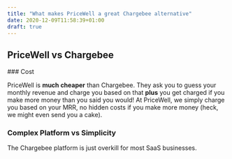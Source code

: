 ```yaml
---
title: "What makes PriceWell a great Chargebee alternative"
date: 2020-12-09T11:58:39+01:00
draft: true
---
```


## PriceWell vs Chargebee

### Cost

PriceWell is <b>much cheaper</b> than Chargebee. They ask you to guess your monthly revenue and charge you based on that <b>plus</b> you get charged if you make more money than you said you would! At PriceWell, we simply charge you based on your MRR, no hidden costs if you make more money (heck, we might even send you a cake).

### Complex Platform vs Simplicity

The Chargebee platform is just overkill for most SaaS businesses.
